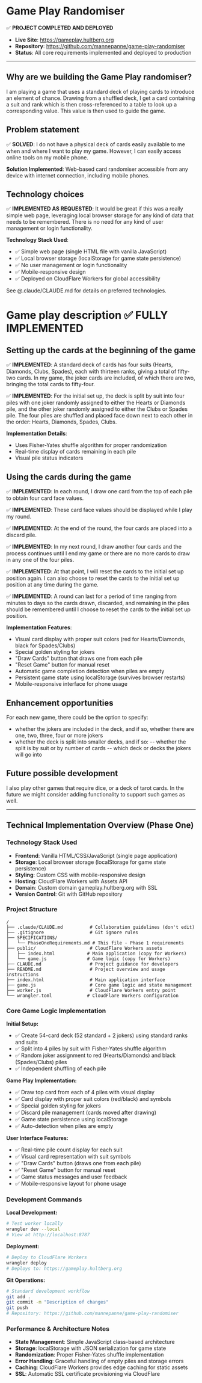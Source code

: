 # Game Play Randomiser

✅ **PROJECT COMPLETED AND DEPLOYED**
- **Live Site**: https://gameplay.hultberg.org
- **Repository**: https://github.com/mannepanne/game-play-randomiser
- **Status**: All core requirements implemented and deployed to production

---

## Why are we building the Game Play randomiser?

I am playing a game that uses a standard deck of playing cards to introduce an element of chance. Drawing from a shuffled deck, I get a card containing a suit and rank which is then cross-referenced to a table to look up a corresponding value. This value is then used to guide the game.

## Problem statement

✅ **SOLVED**: I do not have a physical deck of cards easily available to me when and where I want to play my game. However, I can easily access online tools on my mobile phone.

**Solution Implemented**: Web-based card randomiser accessible from any device with internet connection, including mobile phones.

## Technology choices

✅ **IMPLEMENTED AS REQUESTED**: It would be great if this was a really simple web page, leveraging local browser storage for any kind of data that needs to be remembered. There is no need for any kind of user management or login functionality.

**Technology Stack Used**:
- ✅ Simple web page (single HTML file with vanilla JavaScript)
- ✅ Local browser storage (localStorage for game state persistence)
- ✅ No user management or login functionality
- ✅ Mobile-responsive design
- ✅ Deployed on CloudFlare Workers for global accessibility

See @.claude/CLAUDE.md for details on preferred technologies.

# Game play description ✅ FULLY IMPLEMENTED

## Setting up the cards at the beginning of the game

✅ **IMPLEMENTED**: A standard deck of cards has four suits (Hearts, Diamonds, Clubs, Spades), each with thirteen ranks, giving a total of fifty-two cards. In my game, the joker cards are included, of which there are two, bringing the total cards to fifty-four.

✅ **IMPLEMENTED**: For the initial set up, the deck is split by suit into four piles with one joker randomly assigned to either the Hearts or Diamonds pile, and the other joker randomly assigned to either the Clubs or Spades pile. The four piles are shuffled and placed face down next to each other in the order: Hearts, Diamonds, Spades, Clubs.

**Implementation Details**:
- Uses Fisher-Yates shuffle algorithm for proper randomization
- Real-time display of cards remaining in each pile
- Visual pile status indicators

## Using the cards during the game

✅ **IMPLEMENTED**: In each round, I draw one card from the top of each pile to obtain four card face values.

✅ **IMPLEMENTED**: These card face values should be displayed while I play my round.

✅ **IMPLEMENTED**: At the end of the round, the four cards are placed into a discard pile.

✅ **IMPLEMENTED**: In my next round, I draw another four cards and the process continues until I end my game or there are no more cards to draw in any one of the four piles.

✅ **IMPLEMENTED**: At that point, I will reset the cards to the initial set up position again. I can also choose to reset the cards to the initial set up position at any time during the game.

✅ **IMPLEMENTED**: A round can last for a period of time ranging from minutes to days so the cards drawn, discarded, and remaining in the piles should be remembered until I choose to reset the cards to the initial set up position.

**Implementation Features**:
- Visual card display with proper suit colors (red for Hearts/Diamonds, black for Spades/Clubs)
- Special golden styling for jokers
- "Draw Cards" button that draws one from each pile
- "Reset Game" button for manual reset
- Automatic game completion detection when piles are empty
- Persistent game state using localStorage (survives browser restarts)
- Mobile-responsive interface for phone usage

## Enhancement opportunities

For each new game, there could be the option to specify:

- whether the jokers are included in the deck, and if so, whether there are one, two, three, four or more jokers
- whether the deck is split into smaller decks, and if so:
-- whether the split is by suit or by number of cards
-- which deck or decks the jokers will go into

## Future possible development

I also play other games that require dice, or a deck of tarot cards. In the future we might consider adding functionality to support such games as well.

---

## Technical Implementation Overview (Phase One)

### Technology Stack Used
- **Frontend**: Vanilla HTML/CSS/JavaScript (single page application)
- **Storage**: Local browser storage (localStorage for game state persistence)
- **Styling**: Custom CSS with mobile-responsive design
- **Hosting**: CloudFlare Workers with Assets API
- **Domain**: Custom domain gameplay.hultberg.org with SSL
- **Version Control**: Git with GitHub repository

### Project Structure
```
/
├── .claude/CLAUDE.md          # Collaboration guidelines (don't edit)
├── .gitignore                 # Git ignore rules
├── SPECIFICATIONS/
│   └── PhaseOneRequirements.md # This file - Phase 1 requirements
├── public/                    # CloudFlare Workers assets
│   ├── index.html            # Main application (copy for Workers)
│   └── game.js               # Game logic (copy for Workers)
├── CLAUDE.md                  # Project guidance for developers
├── README.md                  # Project overview and usage instructions
├── index.html                 # Main application interface
├── game.js                    # Core game logic and state management
├── worker.js                  # CloudFlare Workers entry point
└── wrangler.toml             # CloudFlare Workers configuration
```

### Core Game Logic Implementation
**Initial Setup:**
- ✅ Create 54-card deck (52 standard + 2 jokers) using standard ranks and suits
- ✅ Split into 4 piles by suit with Fisher-Yates shuffle algorithm
- ✅ Random joker assignment to red (Hearts/Diamonds) and black (Spades/Clubs) piles
- ✅ Independent shuffling of each pile

**Game Play Implementation:**
- ✅ Draw top card from each of 4 piles with visual display
- ✅ Card display with proper suit colors (red/black) and symbols
- ✅ Special golden styling for jokers
- ✅ Discard pile management (cards moved after drawing)
- ✅ Game state persistence using localStorage
- ✅ Auto-detection when piles are empty

**User Interface Features:**
- ✅ Real-time pile count display for each suit
- ✅ Visual card representation with suit symbols
- ✅ "Draw Cards" button (draws one from each pile)
- ✅ "Reset Game" button for manual reset
- ✅ Game status messages and user feedback
- ✅ Mobile-responsive layout for phone usage

### Development Commands
**Local Development:**
```bash
# Test worker locally
wrangler dev --local
# View at http://localhost:8787
```

**Deployment:**
```bash
# Deploy to CloudFlare Workers
wrangler deploy
# Deploys to: https://gameplay.hultberg.org
```

**Git Operations:**
```bash
# Standard development workflow
git add .
git commit -m "Description of changes"
git push
# Repository: https://github.com/mannepanne/game-play-randomiser
```

### Performance & Architecture Notes
- **State Management**: Simple JavaScript class-based architecture
- **Storage**: localStorage with JSON serialization for game state
- **Randomization**: Proper Fisher-Yates shuffle implementation
- **Error Handling**: Graceful handling of empty piles and storage errors
- **Caching**: CloudFlare Workers provides edge caching for static assets
- **SSL**: Automatic SSL certificate provisioning via CloudFlare
